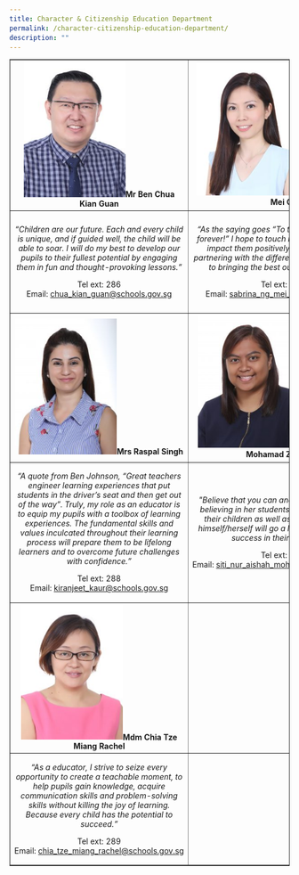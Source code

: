 ```yaml
---
title: Character & Citizenship Education Department
permalink: /character-citizenship-education-department/
description: ""
---
```

<table style="border-collapse: collapse; width: 100%;" border="1">
<tbody>
<tr>
<td style="width: 33.3333%; text-align: center;"><img style="width: 60%;" src="/images/cha1.jpg" /><strong>Mr Ben Chua Kian Guan</strong></td>
<td style="width: 33.3333%; text-align: center;"><img style="width: 55%;" src="/images/cha2.jpg" /><strong>Mrs Sabrina Zheng Mei Qi</strong></td>
<td style="width: 33.3333%; text-align: center;"><img style="width: 62%;" src="/images/cha3.jpg" /><strong>Ms Chen Peishi</strong></td>
</tr>
<tr>
<td style="width: 33.3333%; text-align: center;">
<p><em>&ldquo;Children are our future. Each and every child is unique, and if guided well, the child will be able to soar. I will do my best to develop our pupils to their fullest potential by engaging them in fun and thought-provoking lessons.&rdquo;</em></p>
<p>Tel&nbsp;ext: 286<br />Email:&nbsp;<a href="mailto:chua_kian_guan@schools.gov.sg">chua_kian_guan@schools.gov.sg</a></p>
</td>
<td style="width: 33.3333%; text-align: center;">
<p><em>&ldquo;As the saying goes &ldquo;To teach is to touch a life forever!&rdquo; I hope to touch many young lives and impact them positively. I also believe that partnering with the different stakeholders is vital to bringing the best out in our students.&rdquo;</em></p>
<p>Tel&nbsp;ext: 206<br />Email:&nbsp;<a href="mailto:sabrina_ng_mei_qi@schools.gov.sg">sabrina_ng_mei_qi@schools.gov.sg</a></p>
</td>
<td style="width: 33.3333%; text-align: center;">
<p><em>"Knowledge and character &ndash; that is the goal of true education.&rdquo; I stand by this belief and hope to achieve this in all the children I teach. It will take a lot patience and dedication, but the outcomes will make it all worthwhile.&rdquo;</em></p>
<p>Tel&nbsp;ext: 221<br />Email:&nbsp;<a href="mailto:chen_peishi@schools.gov.sg">chen_peishi@schools.gov.sg</a></p>
</td>
</tr>
<tr>
<td style="width: 33.3333%; text-align: center;"><img style="width: 60%;" src="/images/cha4.jpg" /><strong>Mrs Raspal Singh</strong></td>
<td style="width: 33.3333%; text-align: center;"><img style="width: 55%;" src="/images/cha5.jpg" /><strong>Ms Siti Nur Aishah Mohamad Zainudin</strong></td>
<td style="width: 33.3333%; text-align: center;"><img style="width: 62%;" src="/images/cha6.jpg" /><strong>Mdm Aneesah Beevi</strong></td>
</tr>
<tr>
<td style="width: 33.3333%; text-align: center;">
<p><em>&ldquo;A quote from Ben Johnson, &ldquo;Great teachers engineer learning experiences that put students in the driver&rsquo;s seat and then get out of the way&rdquo;. Truly, my role as an educator is to equip my pupils with a toolbox of learning experiences. The fundamental skills and values inculcated throughout their learning process will prepare them to be lifelong learners and to overcome future challenges with confidence.&rdquo;</em></p>
<p>Tel ext: 288<br />Email:&nbsp;<a href="mailto:kiranjeet_kaur@schools.gov.sg">kiranjeet_kaur@schools.gov.sg</a></p>
</td>
<td style="width: 33.3333%; text-align: center;">
<p><em>"Believe that you can and you will!" A teacher believing in her students; parents believing in their children as well as a child believing in himself/herself will go a long way in achieving success in their own ways."</em></p>
<p>Tel&nbsp;ext: 215<br />Email:&nbsp;<a href="mailto:siti_nur_aishah_mohamad@schools.gov.sg">siti_nur_aishah_mohamad@schools.gov.sg</a></p>
</td>
<td style="width: 33.3333%; text-align: center;">
<p><em>"In the words of John Hays Hammond, 'Character is the real foundation of all worthwhile success.' I stand by this&nbsp;belief&nbsp;and hope to provide quality education to nurture wholesome individuals."</em></p>
<p>Tel&nbsp;ext:&nbsp;227<br />Email:&nbsp;<a href="mailto:aneesah_beevi_asah@schools.gov.sg">aneesah_beevi_asah@schools.gov.sg</a></p>
</td>
</tr>
<tr>
<td style="width: 33.3333%; text-align: center;"><img style="width: 60%;" src="/images/cha7.jpg" /><strong>Mdm Chia Tze Miang Rachel</strong></td>
<td style="width: 33.3333%; text-align: center;">&nbsp;</td>
<td style="width: 33.3333%; text-align: center;">&nbsp;</td>
</tr>
<tr>
<td style="width: 33.3333%; text-align: center;">
<p><em>&ldquo;As a educator, I strive to seize every opportunity to create a teachable moment, to help pupils gain knowledge, acquire communication skills and problem-solving skills without killing the joy of learning. Because every child has the potential to succeed.&rdquo;</em></p>
<p>Tel&nbsp;ext: 289<br />Email:&nbsp;<a href="mailto:chia_tze_miang_rachel@schools.gov.sg">chia_tze_miang_rachel@schools.gov.sg</a></p>
</td>
<td style="width: 33.3333%; text-align: center;">&nbsp;</td>
<td style="width: 33.3333%; text-align: center;">&nbsp;</td>
</tr>
</tbody>
</table>